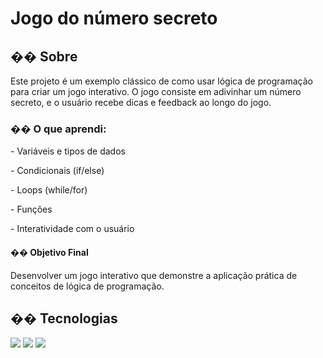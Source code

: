 <h1>Jogo do número secreto</h1>

<h2>�� Sobre</h2>
<p>Este projeto é um exemplo clássico de como usar lógica de programação para criar um jogo interativo. O jogo consiste em adivinhar um número secreto, e o usuário recebe dicas e feedback ao longo do jogo.</p>

<h3>�� O que aprendi:</h3>
<p>- Variáveis e tipos de dados
<p>- Condicionais (if/else)
<p>- Loops (while/for)
<p>- Funções
<p>- Interatividade com o usuário</p>

<h4>�� Objetivo Final</h4>
<p>Desenvolver um jogo interativo que demonstre a aplicação prática de conceitos de lógica de programação.
</p>

## �� Tecnologias
<div>
  <img src="https://img.shields.io/badge/HTML-239120?style=for-the-badge&logo=html5&logoColor=white">
  <img src="https://img.shields.io/badge/CSS-239120?&style=for-the-badge&logo=css3&logoColor=white">
  <img src="https://img.shields.io/badge/JavaScript-F7DF1E?style=for-the-badge&logo=javascript&logoColor=black">
</div>


  




